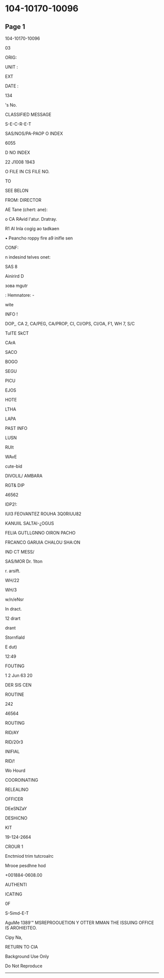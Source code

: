 # 104-10170-10096

## Page 1

104-10170-10096

03

ORIG:

UNIT :

EXT

DATE :

134

's No.

CLASSIFIED MESSAGE

S-E-C-R-E-T

SAS/NOS/PA-PAOP O INDEX

6055

D NO INDEX

22 J1008 1943

O FILE IN CS FILE NO.

TO

SEE BELON

FROM: DIRECTOR

AE Tane (chert: ane):

o CA RAvid l'atur. Dratray.

R1 Al Inla cogig ao tadkaen

• Peancho roppy fire a9 inifle sen

CONF:

n indesind telves onet:

SAS 8

Ainirird D

зова mgutr

: Hemnatore: -

wite

INFO !

DOP,, CA 2, CA/PEG, CA/PROP, CI, CI/OPS, CI/OA, F1, WH 7, S/C

TuITE SkCT

CArA

SACO

BOGO

SEGU

PICU

EJOS

HOTE

LTHA

LAPA

PAST INFO

LUSN

RUIt

WAvE

cute-bid

DIVOLIL/ AMBARA

RGT& DIP

46562

IDP2!:

IUI3 FEOVANTEZ ROUHA 3Q0RIUU82

KANUIIL SALTAI-¿OGUS

FELIA GUTLLGNNO OIRON PACHO

FRCANCO GARUIA CHALOU SHA:ON

IND CT MESS/

SAS/MOR Dr. 1Iton

r. arsift.

WH/22

WH/3

w/n/eNsr

In dract.

12 drart

drant

Stornfiald

E dut)

12:49

FOUTING

1 2 Jun 63 20

DER SIS CEN

ROUTINE

242

46564

ROUTING

RID/AY

RID/20r3

INIFIAL

RID/!

Wo Hourd

COOROINATING

RELEALINO

OFFICER

DEeSNZaY

DESHiCNO

KIT

19-124-2664

CROUR 1

Enctmiod trim tutcroalrc

Mrooe pesdhne hod

+001884-0608.00

AUTHENTI

ICATING

0F

S-5imd-E-T

AguMe 1389'" MSREPROOUETION Y OTTER MMAN THE ISSUING OFFICE IS AROHIEITEO.

Cipy Na,

RETURN TO CIA

Background Use Only

Do Not Reproduce

---

